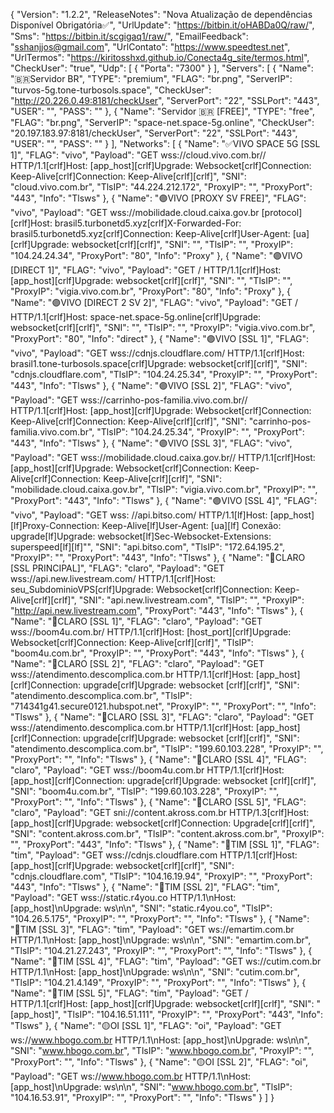 {
  "Version": "1.2.2",
  "ReleaseNotes": "Nova Atualização de dependências Disponível Obrigatória✅",
  "UrlUpdate": "https://bitbin.it/oHABDa0Q/raw/",
  "Sms": "https://bitbin.it/scgigaq1/raw/",
  "EmailFeedback": "sshanjjos@gmail.com",
  "UrlContato": "https://www.speedtest.net",
  "UrlTermos": "https://kiritosshxd.github.io/Conecta4g_site/termos.html",
  "CheckUser": "true",
  "Udp": [
    {
      "Porta": "7300"
    }
  ],
  "Servers": [
    {
      "Name": "🇧🇷Servidor BR",
      "TYPE": "premium",
      "FLAG": "br.png",
      "ServerIP": "turvos-5g.tone-turbosols.space",
      "CheckUser": "http://20.226.0.49:8181/checkUser",
      "ServerPort": "22",
      "SSLPort": "443",
      "USER": "",
      "PASS": ""
    },
    {
      "Name": "Servidor 🇧🇷 [FREE]",
      "TYPE": "free",
      "FLAG": "br.png",
      "ServerIP": "space-net.space-5g.online",
      "CheckUser": "20.197.183.97:8181/checkUser",
      "ServerPort": "22",
      "SSLPort": "443",
      "USER": "",
      "PASS": ""
     }
  ],
  "Networks": [
    {
      "Name": "✅VIVO SPACE 5G [SSL 1]",
      "FLAG": "vivo",
      "Payload": "GET wss://cloud.vivo.com.br// HTTP/1.1[crlf]Host: [app_host][crlf]Upgrade: Websocket[crlf]Connection: Keep-Alive[crlf]Connection: Keep-Alive[crlf][crlf]",
      "SNI": "cloud.vivo.com.br",
      "TlsIP": "44.224.212.172",
      "ProxyIP": "",
      "ProxyPort": "443",
      "Info": "Tlsws"
    },
{
      "Name": "🟣VIVO [PROXY SV FREE]",
      "FLAG": "vivo",
      "Payload": "GET wss://mobilidade.cloud.caixa.gov.br [protocol][crlf]Host: brasil5.turbonetd5.xyz[crlf]X-Forwarded-For: brasil5.turbonetd5.xyz[crlf]Connection: Keep-Alive[crlf]User-Agent: [ua][crlf]Upgrade: websocket[crlf][crlf]",
      "SNI": "",
      "TlsIP": "",
      "ProxyIP": "104.24.24.34",
      "ProxyPort": "80",
      "Info": "Proxy"
    },
    {
      "Name": "🟣VIVO [DIRECT 1]",
      "FLAG": "vivo",
      "Payload": "GET / HTTP/1.1[crlf]Host: [app_host][crlf]Upgrade: websocket[crlf][crlf]",
      "SNI": "",
      "TlsIP": "",
      "ProxyIP": "vigia.vivo.com.br",
      "ProxyPort": "80",
      "Info": "Proxy"
    },
    {
      "Name": "🟣VIVO [DIRECT 2 SV 2]",
      "FLAG": "vivo",
      "Payload": "GET / HTTP/1.1[crlf]Host: space-net.space-5g.online[crlf]Upgrade: websocket[crlf][crlf]",
      "SNI": "",
      "TlsIP": "",
      "ProxyIP": "vigia.vivo.com.br",
      "ProxyPort": "80",
      "Info": "direct"
    },
    {
      "Name": "🟣VIVO [SSL 1]",
      "FLAG": "vivo",
      "Payload": "GET wss://cdnjs.cloudflare.com/ HTTP/1.1[crlf]Host: brasil1.tone-turbosols.space[crlf]Upgrade: websocket[crlf][crlf]",
      "SNI": "cdnjs.cloudflare.com",
      "TlsIP": "104.24.25.34",
      "ProxyIP": "",
      "ProxyPort": "443",
      "Info": "Tlsws"
    },
    {
      "Name": "🟣VIVO [SSL 2]",
      "FLAG": "vivo",
      "Payload": "GET wss://carrinho-pos-familia.vivo.com.br// HTTP/1.1[crlf]Host: [app_host][crlf]Upgrade: Websocket[crlf]Connection: Keep-Alive[crlf]Connection: Keep-Alive[crlf][crlf]",
      "SNI": "carrinho-pos-familia.vivo.com.br",
      "TlsIP": "104.24.25.34",
      "ProxyIP": "",
      "ProxyPort": "443",
      "Info": "Tlsws"
    },
    {
      "Name": "🟣VIVO [SSL 3]",
      "FLAG": "vivo",
      "Payload": "GET wss://mobilidade.cloud.caixa.gov.br// HTTP/1.1[crlf]Host: [app_host][crlf]Upgrade: Websocket[crlf]Connection: Keep-Alive[crlf]Connection: Keep-Alive[crlf][crlf]",
      "SNI": "mobilidade.cloud.caixa.gov.br",
      "TlsIP": "vigia.vivo.com.br",
      "ProxyIP": "",
      "ProxyPort": "443",
      "Info": "Tlsws"
    },
    {
      "Name": "🟣VIVO [SSL 4]",
      "FLAG": "vivo",
      "Payload": "GET wss: //api.bitso.com/ HTTP/1.1[lf]Host: [app_host][lf]Proxy-Connection: Keep-Alive[lf]User-Agent: [ua][lf] Conexão: upgrade[lf]Upgrade: websocket[lf]Sec-Websocket-Extensions: superspeed[lf][lf]"",
      "SNI": "api.bitso.com",
      "TlsIP": "172.64.195.2",
      "ProxyIP": "",
      "ProxyPort": "443",
      "Info": "Tlsws"
    },
    {
      "Name": "🔴CLARO [SSL PRINCIPAL]",
      "FLAG": "claro",
      "Payload": "GET wss://api.new.livestream.com/ HTTP/1.1[crlf]Host: seu_SubdominioVPS[crlf]Upgrade: Websocket[crlf]Connection: Keep-Alive[crlf][crlf]",
      "SNI": "api.new.livestream.com",
      "TlsIP": "",
      "ProxyIP": "http://api.new.livestream.com",
      "ProxyPort": "443",
      "Info": "Tlsws"
    }, 
    {
      "Name": "🔴CLARO [SSL 1]",
      "FLAG": "claro",
      "Payload": "GET wss://boom4u.com.br/ HTTP/1.1[crlf]Host: [host_port][crlf]Upgrade: Websocket[crlf]Connection: Keep-Alive[crlf][crlf]",
      "TlsIP": "boom4u.com.br",
      "ProxyIP": "",
      "ProxyPort": "443",
      "Info": "Tlsws"
    },
    {
      "Name": "🔴CLARO [SSL 2]",
      "FLAG": "claro",
      "Payload": "GET wss://atendimento.descomplica.com.br HTTP/1.1[crlf]Host: [app_host][crlf]Connection: upgrade[crlf]Upgrade: websocket [crlf][crlf]",
      "SNI": "atendimento.descomplica.com.br",
      "TlsIP": "714341g41.secure0121.hubspot.net",
      "ProxyIP": "",
      "ProxyPort": "",
      "Info": "Tlsws"
    },
    {
      "Name": "🔴CLARO [SSL 3]",
      "FLAG": "claro",
      "Payload": "GET wss://atendimento.descomplica.com.br HTTP/1.1[crlf]Host: [app_host][crlf]Connection: upgrade[crlf]Upgrade: websocket [crlf][crlf]",
      "SNI": "atendimento.descomplica.com.br",
      "TlsIP": "199.60.103.228",
      "ProxyIP": "",
      "ProxyPort": "",
      "Info": "Tlsws"
     },
     {
      "Name": "🔴CLARO [SSL 4]",
      "FLAG": "claro",
      "Payload": "GET wss://boom4u.com.br HTTP/1.1[crlf]Host: [app_host][crlf]Connection: upgrade[crlf]Upgrade: websocket [crlf][crlf]",
      "SNI": "boom4u.com.br",
      "TlsIP": "199.60.103.228",
      "ProxyIP": "",
      "ProxyPort": "",
      "Info": "Tlsws"
     },
     {
      "Name": "🔴CLARO [SSL 5]",
      "FLAG": "claro",
      "Payload": "GET sni://content.akross.com.br HTTP\/1.3[crlf]Host: [app_host][crlf]Upgrade: websocket[crlf]Connection: Upgrade[crlf][crlf]",
      "SNI": "content.akross.com.br",
      "TlsIP": "content.akross.com.br",
      "ProxyIP": "",
      "ProxyPort": "443",
      "Info": "Tlsws"
    },
    {
      "Name": "🔵TIM [SSL 1]",
      "FLAG": "tim",
      "Payload": "GET wss://cdnjs.cloudflare.com  HTTP/1.1[crlf]Host: [app_host][crlf]Upgrade: websocket[crlf][crlf]",
      "SNI": "cdnjs.cloudflare.com",
      "TlsIP": "104.16.19.94",
      "ProxyIP": "",
      "ProxyPort": "443",
      "Info": "Tlsws"
    },
    {
      "Name": "🔵TIM [SSL 2]",
      "FLAG": "tim",
      "Payload": "GET wss://static.r4you.co HTTP/1.1\nHost: [app_host]\nUpgrade: ws\n\n",
      "SNI": "static.r4you.co",
      "TlsIP": "104.26.5.175",
      "ProxyIP": "",
      "ProxyPort": "",
      "Info": "Tlsws"
    },
    {
      "Name": "🔵TIM [SSL 3]",
      "FLAG": "tim",
      "Payload": "GET ws://emartim.com.br HTTP/1.1\nHost: [app_host]\nUpgrade: ws\n\n",
      "SNI": "emartim.com.br",
      "TlsIP": "104.21.27.243",
      "ProxyIP": "",
      "ProxyPort": "",
      "Info": "Tlsws"
    },
    {
      "Name": "🔵TIM [SSL 4]",
      "FLAG": "tim",
      "Payload": "GET ws://cutim.com.br HTTP/1.1\nHost: [app_host]\nUpgrade: ws\n\n",
      "SNI": "cutim.com.br",
      "TlsIP": "104.21.4.149",
      "ProxyIP": "",
      "ProxyPort": "",
      "Info": "Tlsws"
    },
    {
      "Name": "🔵TIM [SSL 5]",
      "FLAG": "tim",
      "Payload": "GET / HTTP/1.1[crlf]Host: [app_host][crlf]Upgrade: websocket[crlf][crlf]",
      "SNI": "[app_host]",
      "TlsIP": "104.16.51.111",
      "ProxyIP": "",
      "ProxyPort": "443",
      "Info": "Tlsws"
    },
    {
      "Name": "🟡OI [SSL 1]",
      "FLAG": "oi",
      "Payload": "GET ws://www.hbogo.com.br HTTP/1.1\nHost: [app_host]\nUpgrade: ws\n\n",
      "SNI": "www.hbogo.com.br",
      "TlsIP": "www.hbogo.com.br",
      "ProxyIP": "",
      "ProxyPort": "",
      "Info": "Tlsws"
    },
    {
      "Name": "🟡OI [SSL 2]",
      "FLAG": "oi",
      "Payload": "GET ws://www.hbogo.com.br HTTP/1.1\nHost: [app_host]\nUpgrade: ws\n\n",
      "SNI": "www.hbogo.com.br",
      "TlsIP": "104.16.53.91",
      "ProxyIP": "",
      "ProxyPort": "",
      "Info": "Tlsws"
    }
  ]
}
